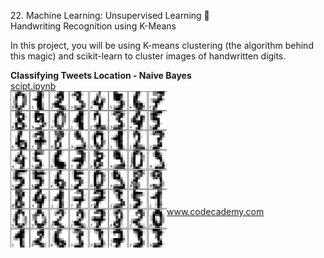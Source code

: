 <p>22. Machine Learning: Unsupervised Learning 🤖</br>
Handwriting Recognition using K-Means</p>
In this project, you will be using K-means clustering (the algorithm behind this magic) and scikit-learn to cluster images of handwritten digits.</br>

**Classifying Tweets Location - Naive Bayes**</br>
<a href="handwritten_recognition_kmeans.py">
scipt.ipynb</br>
<img src="handwritten_recognition_kmeans.png" alt="img" width="250px" align="left"></a></br></br></br></br></br></br></br></br></br></br>

www.codecademy.com
